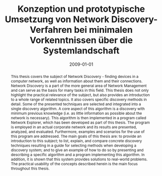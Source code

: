 ---
abstract: 'This thesis covers the subject of Network Discovery - finding devices in
  a computer network, as well as information about them and their connections. Network
  Discovery is a part of the more general area of Network Management and can serve
  as the basis for many tasks in this field. This thesis does not only highlight the
  practical relevance of the subject, but also provides an introduction to a whole
  range of related topics. It also covers specific discovery methods in detail. Some
  of the presented techniques are selected and integrated into a single discovery
  algorithm. A core aspect of this algorithm is a discovery with minimum previous
  knowledge (i.e. as little information as possible about the network is necessary).
  This algorithm is then implemented in a program called Network Explorer, which has
  been developed as part of this thesis. The program is employed in an actual corporate
  network and its results are presented, analyzed, and evaluated. Furthermore, examples
  and scenarios for the use of this program are addressed. The main goals of this
  thesis are: to provide an introduction to this subject; to list, explain, and compare
  concrete discovery techniques resulting in a guide for selecting methods when developing
  a discovery system; and to give an example of how to do so by presenting and describing
  a specific algorithm and a program implementing this algorithm. In addition, it
  is shown that this system provides solutions to real-world problems. The practical
  usability of the concepts described herein is the main focus throughout this thesis.'
authors:
- Thomas Terenyi
date: '2009-01-01'
featured: false
links:
- name: Publik
  url: https://publik.tuwien.ac.at/showentry.php?ID=183678&lang=2
publication_types:
- '7'
publishDate: '2009-01-01'
title: Konzeption und prototypische Umsetzung von Network Discovery-Verfahren bei
  minimalen Vorkenntnissen über die Systemlandschaft
url_pdf: ''
---